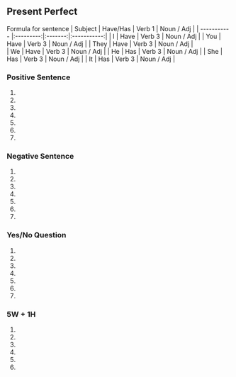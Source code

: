 ## Present Perfect

Formula for sentence
| Subject     | Have/Has  | Verb 1  | Noun / Adj  |
| ----------- |:---------:|:-------:|:-----------:|
| I           | Have      | Verb 3  | Noun / Adj  | 
| You         | Have      | Verb 3  | Noun / Adj  | 
| They        | Have      | Verb 3  | Noun / Adj  |  
| We          | Have      | Verb 3  | Noun / Adj  |
| He          | Has       | Verb 3  | Noun / Adj  |
| She         | Has       | Verb 3  | Noun / Adj  |
| It          | Has       | Verb 3  | Noun / Adj  |

### Positive Sentence
1. 
2. 
3. 
4. 
5. 
6. 
7. 

### Negative Sentence
1. 
2. 
3. 
4. 
5. 
6. 
7. 

### Yes/No Question
1. 
2. 
3. 
4. 
5. 
6. 
7. 

### 5W + 1H
1. 
2. 
3. 
4. 
5. 
6. 